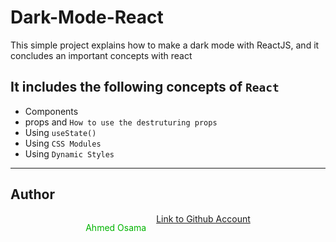 # Dark-Mode-React

<p>This simple project explains how to make a dark mode with ReactJS, and it concludes an important concepts with react</p>

## It includes the following concepts of ```React```

- Components
- props and ```How to use the destruturing props```
- Using ```useState()```
- Using ```CSS Modules```
- Using ```Dynamic Styles```


---
## Author
<div style="display: flex; justify-content: center;align-items-center; flex-flow: row wrap; gap: 1rem">
<p style="color: rgb(0,180,0)">Ahmed Osama</p>
    <a href="https://github.com/Ahmed-Osama2022/">Link to Github Account</a>
</div>


